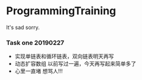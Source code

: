 # ProgrammingTraining
It's sad sorry.  
### Task one 20190227
- 实现单链表和循环链表，双向链表明天再写
- 动态扩容数组 以前写过一遍，今天再写起来简单多了 
- 心里一直堵 想骂人!!!
